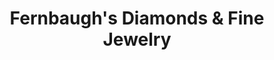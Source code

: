 ---
title: "Fernbaugh's Diamonds & Fine Jewelry"
url: /logansport/fernbaughs-diamonds-und-fine-jewelry/
shop: Schmuck
---